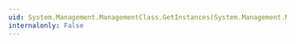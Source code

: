 ```yaml
---
uid: System.Management.ManagementClass.GetInstances(System.Management.ManagementOperationObserver,System.Management.EnumerationOptions)
internalonly: False
---
```

